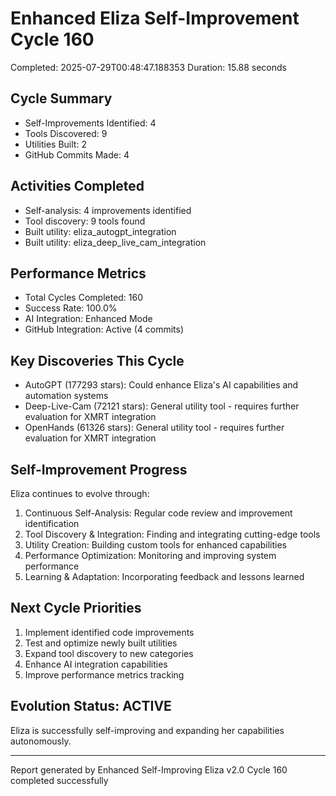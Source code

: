# Enhanced Eliza Self-Improvement Cycle 160
Completed: 2025-07-29T00:48:47.188353
Duration: 15.88 seconds

## Cycle Summary
- Self-Improvements Identified: 4
- Tools Discovered: 9
- Utilities Built: 2
- GitHub Commits Made: 4

## Activities Completed
- Self-analysis: 4 improvements identified
- Tool discovery: 9 tools found
- Built utility: eliza_autogpt_integration
- Built utility: eliza_deep_live_cam_integration

## Performance Metrics
- Total Cycles Completed: 160
- Success Rate: 100.0%
- AI Integration: Enhanced Mode
- GitHub Integration: Active (4 commits)

## Key Discoveries This Cycle
- AutoGPT (177293 stars): Could enhance Eliza's AI capabilities and automation systems
- Deep-Live-Cam (72121 stars): General utility tool - requires further evaluation for XMRT integration
- OpenHands (61326 stars): General utility tool - requires further evaluation for XMRT integration

## Self-Improvement Progress
Eliza continues to evolve through:
1. Continuous Self-Analysis: Regular code review and improvement identification
2. Tool Discovery & Integration: Finding and integrating cutting-edge tools
3. Utility Creation: Building custom tools for enhanced capabilities
4. Performance Optimization: Monitoring and improving system performance
5. Learning & Adaptation: Incorporating feedback and lessons learned

## Next Cycle Priorities
1. Implement identified code improvements
2. Test and optimize newly built utilities
3. Expand tool discovery to new categories
4. Enhance AI integration capabilities
5. Improve performance metrics tracking

## Evolution Status: ACTIVE
Eliza is successfully self-improving and expanding her capabilities autonomously.

---
Report generated by Enhanced Self-Improving Eliza v2.0
Cycle 160 completed successfully
